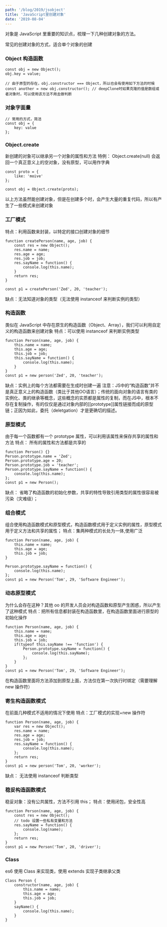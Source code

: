 ```yaml
---
path: '/blog/2019/jsobject'
title: 'JavaScript里创建对象'
date: '2019-08-04'
---
```


对象是 JavaScript 里重要的知识点，梳理一下几种创建对象的方法。

常见的创建对象的方式，适合单个对象的创建

### Object 构造函数

```
const obj = new Object();
obj.key = value;

// 由于原型的存在，obj.constructor === Object，所以也会有使用如下方法的时候
const another = new obj.constructor(); // deepClone时如果克隆的值是数组或者对象时，可以使用该方法不用去做判断
```

### 对象字面量

```
// 常用的方式，简洁
const obj = {
    key: value
};
```

### Object.create

新创建的对象可以继承另一个对象的属性和方法
特例： Object.create(null) 会返回一个真正意义上的空对象，没有原型，可以用作字典

```
const proto = {
    like: 'moive'
};

const obj = Object.create(proto);
```

以上方法虽然能创建对象，但是在创建多个时，会产生大量的重复代码，所以有产生了一些模式来创建对象

### 工厂模式

特点：利用函数来封装，以特定的接口创建对象的细节

```
function createPerson(name, age, job) {
    const res = new Object();
    res.name = name;
    res.age = age;
    res.job = job;
    res.sayName = function() {
        console.log(this.name);
    }
    return res;
}

const p1 = createPerson('Zed', 20, 'teacher');
```

缺点：无法知道对象的类型（无法使用 instanceof 来判断实例的类型）

### 构造函数

类似在 JavaScript 中存在原生的构造函数（Object、Array），我们可以利用自定义的构造函数来创建对象
特点：可以使用 instanceof 来判断实例类型

```
function Person(name, age, job) {
    this.name = name;
    this.age = age;
    this.job = job;
    this.sayName = function() {
        console.log(this.name);
    }
}
const p1 = new person('Zed', 20, 'teacher');
```

缺点：实例上的每个方法都需要在生成时创建一遍
注意：JS中的“构造函数”并不是真正意义上的构造函数（类比于其他OO语言）；传统的面向对象的语言有类的实例化、类的继承等概念，这些概念的实质都是属性的复制，而在JS中，根本不存在复制操作，有的仅仅是通过对象内部的[[prototype]]属性链接而成的原型链；正因为如此，委托（deletgation）才是更确切的描述。

### 原型模式

由于每一个函数都有一个 prototype 属性，可以利用该属性来保存共享的属性和方法
特点： 所有的属性和方法都是共享的

```
function Person() {}
Person.prototype.name = 'Zed';
Person.prototype.age = 20;
Person.prototype.job = 'teacher';
Person.prototype.sayName = function() {
    console.log(this.name);
};
const p1 = new Person();
```

缺点： 省略了构造函数的初始化参数，共享的特性导致引用类型的属性很容易被污染（灾难级）；

### 组合模式

组合使用构造函数模式和原型模式，构造函数模式用于定义实例的属性，原型模式用于定义方法和共享的属性；
特点：集两种模式的长处为一体,使用广泛

```
function Person(name, age, job) {
    this.name = name;
    this.age = age;
    this.job = job;
}

Person.prototype.sayName = function() {
    console.log(this.name);
};
const p1 = new Person('Tom', 29, 'Software Engineer');
```

### 动态原型模式

为什么会存在这种？其他 oo 的开发人员会对构造函数和原型产生困惑，所以产生了这种模式
特点：把所有信息都封装在构造函数里，在构造函数里面进行原型的初始化操作

```
function Person(name, age, job) {
    this.name = name;
    this.age = age;
    this.job = job;
    if(typeof this.sayName !== 'function') {
        Person.prototype.sayName = function() {
            console.log(this.sayName);
        };
    }
}
const p1 = new Person('Tom', 29, 'Software Engineer');
```

在构造函数里面将方法添加到原型上面，方法仅在第一次执行时绑定（需要理解 new 操作符）

### 寄生构造函数模式

在前面几种模式不适用的情况下使用
特点：工厂模式的实现+new 操作符

```
function Person(name, age, job) {
    var res = new Object();
    res.name = name;
    res.age = age;
    res.job = job;
    res.sayName = function() {
        console.log(this.name);
    };
    return res;
}
const p1 = new person('Tom', 20, 'worker');
```

缺点： 无法使用 instanceof 判断类型

### 稳妥构造函数模式

稳妥对象：没有公共属性，方法不引用 this；
特点：使用闭包，安全性高

```
function Person(name, age, job) {
    const res = new Object();
    // todo 设置一些私有变量和方法
    res.sayName = function() {
        console.log(name);
    };
    return res;
}
const p1 = new Person('Tom', 20, 'driver');
```

### Class

es6 使用 Class 来实现类，使用 extends 实现子类继承父类

```
Class Person {
    constructor(name, age, job) {
        this.name = name;
        this.age = age;
        this.job = job;
    }
    sayName() {
        console.log(this.name);
    }
}
```
